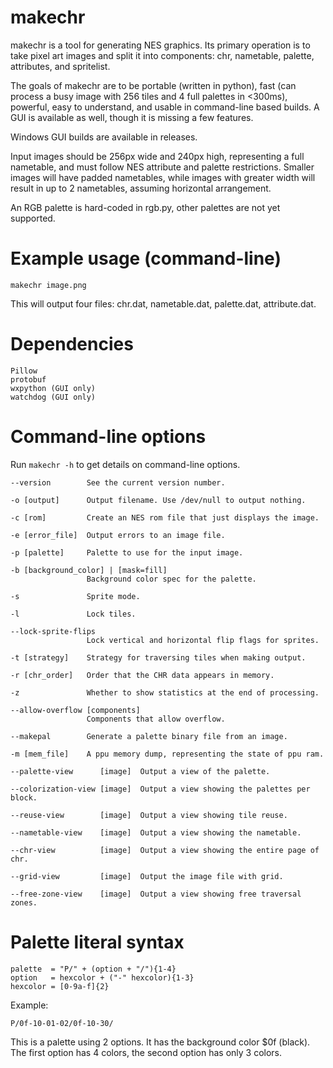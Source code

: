 # makechr

makechr is a tool for generating NES graphics. Its primary operation is to take pixel art images and split it into components: chr, nametable, palette, attributes, and spritelist.

The goals of makechr are to be portable (written in python), fast (can process a busy image with 256 tiles and 4 full palettes in <300ms), powerful, easy to understand, and usable in command-line based builds. A GUI is available as well, though it is missing a few features.

Windows GUI builds are available in releases.

Input images should be 256px wide and 240px high, representing a full nametable, and must follow NES attribute and palette restrictions. Smaller images will have padded nametables, while images with greater width will result in up to 2 nametables, assuming horizontal arrangement.

An RGB palette is hard-coded in rgb.py, other palettes are not yet supported.

# Example usage (command-line)

    makechr image.png

This will output four files: chr.dat, nametable.dat, palette.dat, attribute.dat.

# Dependencies

    Pillow
    protobuf
    wxpython (GUI only)
    watchdog (GUI only)

# Command-line options

Run `makechr -h` to get details on command-line options.

    --version        See the current version number.

    -o [output]      Output filename. Use /dev/null to output nothing.

    -c [rom]         Create an NES rom file that just displays the image.

    -e [error_file]  Output errors to an image file.

    -p [palette]     Palette to use for the input image.

    -b [background_color] | [mask=fill]
                     Background color spec for the palette.

    -s               Sprite mode.

    -l               Lock tiles.

    --lock-sprite-flips
                     Lock vertical and horizontal flip flags for sprites.

    -t [strategy]    Strategy for traversing tiles when making output.

    -r [chr_order]   Order that the CHR data appears in memory.

    -z               Whether to show statistics at the end of processing.

    --allow-overflow [components]
                     Components that allow overflow.

    --makepal        Generate a palette binary file from an image.

    -m [mem_file]    A ppu memory dump, representing the state of ppu ram.

    --palette-view      [image]  Output a view of the palette.

    --colorization-view [image]  Output a view showing the palettes per block.

    --reuse-view        [image]  Output a view showing tile reuse.

    --nametable-view    [image]  Output a view showing the nametable.

    --chr-view          [image]  Output a view showing the entire page of chr.

    --grid-view         [image]  Output the image file with grid.

    --free-zone-view    [image]  Output a view showing free traversal zones.

# Palette literal syntax

    palette  = "P/" + (option + "/"){1-4}
    option   = hexcolor + ("-" hexcolor){1-3}
    hexcolor = [0-9a-f]{2}

Example:

    P/0f-10-01-02/0f-10-30/

This is a palette using 2 options. It has the background color $0f (black).
The first option has 4 colors, the second option has only 3 colors.
